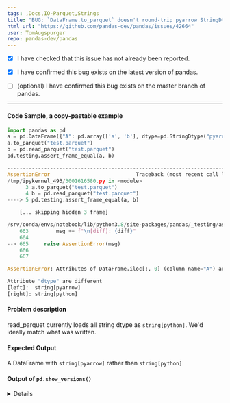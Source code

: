 ```yaml
---
tags: ,Docs,IO-Parquet,Strings
title: "BUG: `DataFrame.to_parquet` doesn't round-trip pyarrow StringDtype"
html_url: "https://github.com/pandas-dev/pandas/issues/42664"
user: TomAugspurger
repo: pandas-dev/pandas
---
```


- [x] I have checked that this issue has not already been reported.

- [x] I have confirmed this bug exists on the latest version of pandas.

- [ ] (optional) I have confirmed this bug exists on the master branch of pandas.

---


#### Code Sample, a copy-pastable example

```python
import pandas as pd
a = pd.DataFrame({"A": pd.array(['a', 'b'], dtype=pd.StringDtype("pyarrow"))})
a.to_parquet("test.parquet")
b = pd.read_parquet("test.parquet")
pd.testing.assert_frame_equal(a, b)

---------------------------------------------------------------------------
AssertionError                            Traceback (most recent call last)
/tmp/ipykernel_493/3001616580.py in <module>
      3 a.to_parquet("test.parquet")
      4 b = pd.read_parquet("test.parquet")
----> 5 pd.testing.assert_frame_equal(a, b)

    [... skipping hidden 3 frame]

/srv/conda/envs/notebook/lib/python3.8/site-packages/pandas/_testing/asserters.py in raise_assert_detail(obj, message, left, right, diff, index_values)
    663         msg += f"\n[diff]: {diff}"
    664 
--> 665     raise AssertionError(msg)
    666 
    667 

AssertionError: Attributes of DataFrame.iloc[:, 0] (column name="A") are different

Attribute "dtype" are different
[left]:  string[pyarrow]
[right]: string[python]
```


#### Problem description

read_parquet currently loads all string dtype as `string[python]`. We'd ideally match what was written.

#### Expected Output

A DataFrame with `string[pyarrow]` rather than `string[python]`

#### Output of ``pd.show_versions()``

<details>

```
INSTALLED VERSIONS
------------------
commit           : f00ed8f47020034e752baf0250483053340971b0
python           : 3.8.10.final.0
python-bits      : 64
OS               : Linux
OS-release       : 5.4.0-1040-azure
Version          : #42~18.04.1-Ubuntu SMP Mon Feb 8 19:05:32 UTC 2021
machine          : x86_64
processor        : x86_64
byteorder        : little
LC_ALL           : C.UTF-8
LANG             : C.UTF-8
LOCALE           : en_US.UTF-8

pandas           : 1.3.0
numpy            : 1.21.0
pytz             : 2021.1
dateutil         : 2.7.5
pip              : 20.3.4
setuptools       : 49.6.0.post20210108
Cython           : None
pytest           : None
hypothesis       : None
sphinx           : None
blosc            : 1.10.2
feather          : None
xlsxwriter       : None
lxml.etree       : None
html5lib         : None
pymysql          : None
psycopg2         : 2.9.1 (dt dec pq3 ext lo64)
jinja2           : 3.0.1
IPython          : 7.25.0
pandas_datareader: None
bs4              : 4.9.3
bottleneck       : 1.3.2
fsspec           : 2021.06.1
fastparquet      : None
gcsfs            : 2021.06.1
matplotlib       : 3.4.2
numexpr          : None
odfpy            : None
openpyxl         : None
pandas_gbq       : None
pyarrow          : 4.0.0
pyxlsb           : None
s3fs             : 2021.06.1
scipy            : 1.7.0
sqlalchemy       : 1.4.20
tables           : None
tabulate         : 0.8.9
xarray           : 0.18.2
xlrd             : None
xlwt             : None
numba            : 0.53.1
```​

</details>
